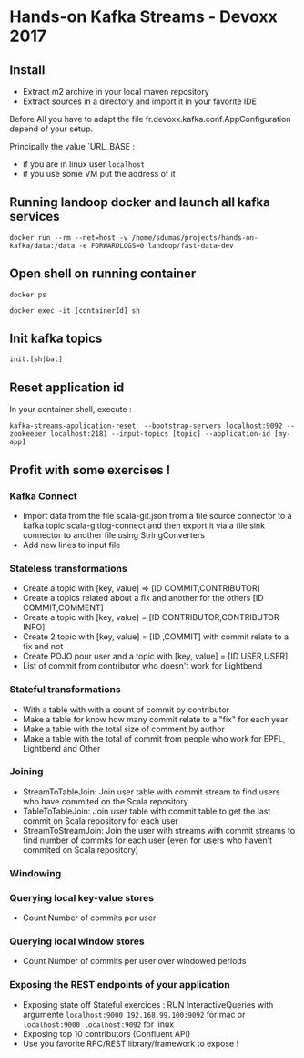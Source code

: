 # Hands-on Kafka Streams - Devoxx 2017

## Install

- Extract m2 archive in your local maven repository
- Extract sources in a directory and import it in your favorite IDE

Before All you have to adapt the file fr.devoxx.kafka.conf.AppConfiguration depend of your setup.

Principally the value `URL_BASE :

- if you are in linux  user `localhost`
- if you use some VM put the address of it

## Running landoop docker and launch all kafka services
```
docker run --rm --net=host -v /home/sdumas/projects/hands-on-kafka/data:/data -e FORWARDLOGS=0 landoop/fast-data-dev
```

## Open shell on running container
```
docker ps
```

```
docker exec -it [containerId] sh
```

## Init kafka topics
```
init.[sh|bat]
```

## Reset application id
In your container shell, execute :
```
kafka-streams-application-reset  --bootstrap-servers localhost:9092 --zookeeper localhost:2181 --input-topics [topic] --application-id [my-app]
```

## Profit with some exercises !

### Kafka Connect
- Import data from the file scala-git.json from a file source connector to a kafka topic scala-gitlog-connect and then export it via a file sink connector to another file using StringConverters
- Add new lines to input file

### Stateless transformations
- Create a topic with [key, value] =>  [ID COMMIT,CONTRIBUTOR]
- Create a topics related about a fix and another for the others [ID COMMIT,COMMENT]
- Create a topic with [key, value] =  [ID CONTRIBUTOR,CONTRIBUTOR INFO]
- Create 2 topic with [key, value] =  [ID ,COMMIT] with commit relate to a fix and not
- Create POJO pour user and a topic with [key, value] =  [ID USER,USER]
- List of commit from  contributor who doesn't work for Lightbend

### Stateful transformations
- With a table with with a count of commit by contributor
- Make a table for know how many commit relate to a "fix" for each year
- Make a table with the total size of comment by author
- Make a table with the total of commit from people who work for EPFL, Lightbend and Other

### Joining
- StreamToTableJoin: Join user table with commit stream to find users who have commited on the Scala repository
- TableToTableJoin: Join user table with commit table to get the last commit on Scala repository for each user
- StreamToStreamJoin: Join the user with streams with commit streams to find number of commits for each user (even for users who haven't commited on Scala repository)

### Windowing
### Querying local key-value stores
- Count Number of commits per user 
### Querying local window stores
- Count Number of commits per user over windowed periods

### Exposing the REST endpoints of your application
- Exposing  state off Stateful exercices :  RUN InteractiveQueries with argumente `localhost:9000 192.168.99.100:9092` for mac or `localhost:9000 localhost:9092` for linux
- Exposing top 10 contributors  (Confluent API)
- Use you favorite RPC/REST library/framework to expose !
